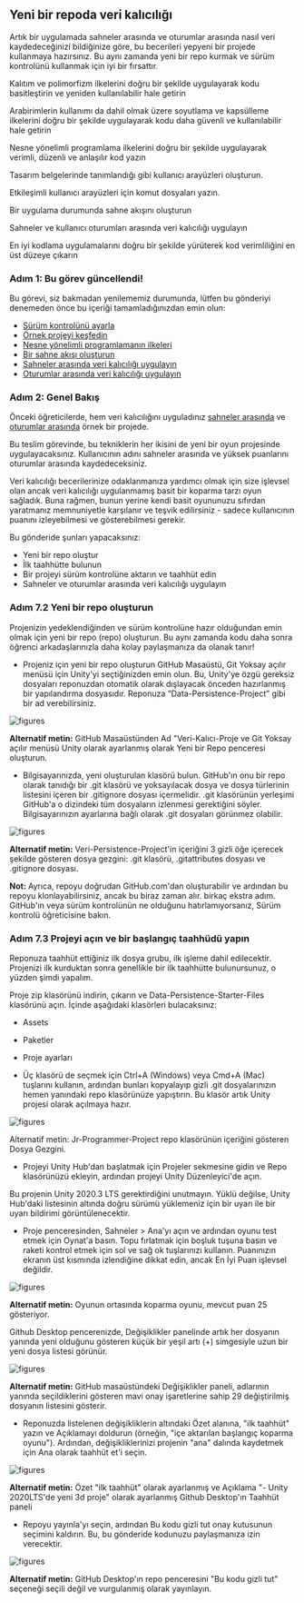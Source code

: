 ## Yeni bir repoda veri kalıcılığı

Artık bir uygulamada sahneler arasında ve oturumlar arasında nasıl veri kaydedeceğinizi bildiğinize göre, bu becerileri yepyeni bir projede kullanmaya hazırsınız. Bu aynı zamanda yeni bir repo kurmak ve sürüm kontrolünü kullanmak için iyi bir fırsattır.

Kalıtım ve polimorfizm ilkelerini doğru bir şekilde uygulayarak kodu basitleştirin ve yeniden kullanılabilir hale getirin
 
Arabirimlerin kullanımı da dahil olmak üzere soyutlama ve kapsülleme ilkelerini doğru bir şekilde uygulayarak kodu daha güvenli ve kullanılabilir hale getirin
 
Nesne yönelimli programlama ilkelerini doğru bir şekilde uygulayarak verimli, düzenli ve anlaşılır kod yazın
 
Tasarım belgelerinde tanımlandığı gibi kullanıcı arayüzleri oluşturun.
 
Etkileşimli kullanıcı arayüzleri için komut dosyaları yazın.
 
Bir uygulama durumunda sahne akışını oluşturun
 
Sahneler ve kullanıcı oturumları arasında veri kalıcılığı uygulayın
 
En iyi kodlama uygulamalarını doğru bir şekilde yürüterek kod verimliliğini en üst düzeye çıkarın


### Adım 1: Bu görev güncellendi!
Bu görevi, siz bakmadan yenilememiz durumunda, lütfen bu gönderiyi denemeden önce bu içeriği tamamladığınızdan emin olun:

- [Sürüm kontrolünü ayarla](https://learn.unity.com/tutorial/set-up-version-control)
- [Örnek projeyi keşfedin](https://learn.unity.com/tutorial/explore-the-sample-project)
- [Nesne yönelimli programlamanın ilkeleri](https://learn.unity.com/tutorial/principles-of-object-oriented-programming)
- [Bir sahne akışı oluşturun](https://learn.unity.com/tutorial/create-a-scene-flow)
- [Sahneler arasında veri kalıcılığı uygulayın](https://learn.unity.com/tutorial/implement-data-persistence-between-scenes)
- [Oturumlar arasında veri kalıcılığı uygulayın](https://learn.unity.com/tutorial/implement-data-persistence-between-sessions)

### Adım 2: Genel Bakış
Önceki öğreticilerde, hem veri kalıcılığını uyguladınız [sahneler arasında](https://learn.unity.com/tutorial/implement-data-persistence-between-scenes) ve [oturumlar arasında](https://learn.unity.com/tutorial/implement-data-persistence-between-sessions) örnek bir projede. 

Bu teslim görevinde, bu tekniklerin her ikisini de yeni bir oyun projesinde uygulayacaksınız. Kullanıcının adını sahneler arasında ve yüksek puanlarını oturumlar arasında kaydedeceksiniz.

Veri kalıcılığı becerilerinize odaklanmanıza yardımcı olmak için size işlevsel olan ancak veri kalıcılığı uygulanmamış basit bir koparma tarzı oyun sağladık. Buna rağmen, bunun yerine kendi basit oyununuzu sıfırdan yaratmanız memnuniyetle karşılanır ve teşvik edilirsiniz - sadece kullanıcının puanını izleyebilmesi ve gösterebilmesi gerekir. 

Bu gönderide şunları yapacaksınız:

- Yeni bir repo oluştur
- İlk taahhütte bulunun
- Bir projeyi sürüm kontrolüne aktarın ve taahhüt edin
 - Sahneler ve oturumlar arasında veri kalıcılığı uygulayın

### Adım 7.2 Yeni bir repo oluşturun 
Projenizin yedeklendiğinden ve sürüm kontrolüne hazır olduğundan emin olmak için yeni bir repo (repo) oluşturun. Bu aynı zamanda kodu daha sonra öğrenci arkadaşlarınızla daha kolay paylaşmanıza da olanak tanır!

- Projeniz için yeni bir repo oluşturun GitHub Masaüstü, Git Yoksay açılır menüsü için Unity'yi seçtiğinizden emin olun. Bu, Unity'ye özgü gereksiz dosyaları reponuzdan otomatik olarak dışlayacak önceden hazırlanmış bir yapılandırma dosyasıdır. Reponuza “Data-Persistence-Project” gibi bir ad verebilirsiniz.

![figures](https://raw.githubusercontent.com/Kodluyoruz/taskforce/main/unity-junior-programmer/submission-data-persistence-new-repo/figures/JrProg_C.S_image1.png)

**Alternatif metin:** GitHub Masaüstünden Ad "Veri-Kalıcı-Proje ve Git Yoksay açılır menüsü Unity olarak ayarlanmış olarak Yeni bir Repo penceresi oluşturun.

- Bilgisayarınızda, yeni oluşturulan klasörü bulun. GitHub'ın onu bir repo olarak tanıdığı bir .git klasörü ve yoksayılacak dosya ve dosya türlerinin listesini içeren bir .gitignore dosyası içermelidir. .git klasörünün yerleşimi GitHub'a o dizindeki tüm dosyaların izlenmesi gerektiğini söyler. Bilgisayarınızın ayarlarına bağlı olarak .git dosyaları görünmez olabilir.

![figures](https://raw.githubusercontent.com/Kodluyoruz/taskforce/main/unity-junior-programmer/submission-data-persistence-new-repo/figures/JrProg_C.S_image2.png)

**Alternatif metin:** Veri-Persistence-Project'in içeriğini 3 gizli öğe içerecek şekilde gösteren dosya gezgini: .git klasörü, .gitattributes dosyası ve .gitignore dosyası.

**Not:** Ayrıca, repoyu doğrudan GitHub.com'dan oluşturabilir ve ardından bu repoyu klonlayabilirsiniz, ancak bu biraz zaman alır. birkaç ekstra adım. GitHub'ın veya sürüm kontrolünün ne olduğunu hatırlamıyorsanız, Sürüm kontrolü öğreticisine bakın.


### Adım 7.3 Projeyi açın ve bir başlangıç ​​taahhüdü yapın
Reponuza taahhüt ettiğiniz ilk dosya grubu, ilk işleme dahil edilecektir. Projenizi ilk kurduktan sonra genellikle bir ilk taahhütte bulunursunuz, o yüzden şimdi yapalım.

Proje zip klasörünü indirin, çıkarın ve Data-Persistence-Starter-Files klasörünü açın. İçinde aşağıdaki klasörleri bulacaksınız:
- Assets
- Paketler
- Proje ayarları


- Üç klasörü de seçmek için Ctrl+A (Windows) veya Cmd+A (Mac) tuşlarını kullanın, ardından bunları kopyalayıp gizli .git dosyalarınızın hemen yanındaki repo klasörünüze yapıştırın. Bu klasör artık Unity projesi olarak açılmaya hazır.

![figures](https://raw.githubusercontent.com/Kodluyoruz/taskforce/main/unity-junior-programmer/submission-data-persistence-new-repo/figures/JrProg_C.S_image3.png)

Alternatif metin: Jr-Programmer-Project repo klasörünün içeriğini gösteren Dosya Gezgini.

- Projeyi Unity Hub'dan başlatmak için Projeler sekmesine gidin ve Repo klasörünüzü ekleyin, ardından projeyi Unity Düzenleyici'de açın.
 
Bu projenin Unity 2020.3 LTS gerektirdiğini unutmayın. Yüklü değilse, Unity Hub'daki listesinin altında doğru sürümü yüklemeniz için bir uyarı ile bir uyarı bildirimi görüntülenecektir.
 
 - Proje penceresinden, Sahneler > Ana'yı açın ve ardından oyunu test etmek için Oynat'a basın. Topu fırlatmak için boşluk tuşuna basın ve raketi kontrol etmek için sol ve sağ ok tuşlarınızı kullanın. Puanınızın ekranın üst kısmında izlendiğine dikkat edin, ancak En İyi Puan işlevsel değildir.

![figures](https://raw.githubusercontent.com/Kodluyoruz/taskforce/main/unity-junior-programmer/submission-data-persistence-new-repo/figures/JrProg_C.S_image4.png)

**Alternatif metin:** Oyunun ortasında koparma oyunu, mevcut puan 25 gösteriyor.

Github Desktop pencerenizde, Değişiklikler panelinde artık her dosyanın yanında yeni olduğunu gösteren küçük bir yeşil artı (+) simgesiyle uzun bir yeni dosya listesi görünür. 

![figures](https://raw.githubusercontent.com/Kodluyoruz/taskforce/main/unity-junior-programmer/submission-data-persistence-new-repo/figures/JrProg_C.S_image5.png)

**Alternatif metin:** GitHub masaüstündeki Değişiklikler paneli, adlarının yanında seçildiklerini gösteren mavi onay işaretlerine sahip 29 değiştirilmiş dosyanın listesini gösterir.  

- Reponuzda listelenen değişikliklerin altındaki Özet alanına, "ilk taahhüt" yazın ve Açıklamayı doldurun (örneğin, "içe aktarılan başlangıç koparma oyunu"). Ardından, değişikliklerinizi projenin "ana" dalında kaydetmek için Ana olarak taahhüt et'i seçin. 

![figures](https://raw.githubusercontent.com/Kodluyoruz/taskforce/main/unity-junior-programmer/submission-data-persistence-new-repo/figures/JrProg_C.S_image6.png)

**Alternatif metin:** Özet "ilk taahhüt" olarak ayarlanmış ve Açıklama "- Unity 2020LTS'de yeni 3d proje" olarak ayarlanmış Github Desktop'ın Taahhüt paneli

- Repoyu yayınla'yı seçin, ardından Bu kodu gizli tut onay kutusunun seçimini kaldırın. Bu, bu gönderide kodunuzu paylaşmanıza izin verecektir.

![figures](https://raw.githubusercontent.com/Kodluyoruz/taskforce/main/unity-junior-programmer/submission-data-persistence-new-repo/figures/JrProg_C.S_image7.png)

**Alternatif metin:** GitHub Desktop'ın repo penceresini "Bu kodu gizli tut" seçeneği seçili değil ve vurgulanmış olarak yayınlayın.




















